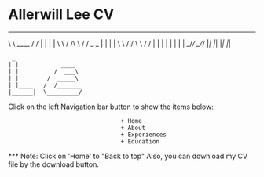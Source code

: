 # Allerwill Lee CV

  __		              __	       _    _
  \ \      ____      / /	      | |  | |
   \ \    / /\ \    / /  _   _	| |  | |
    \ \  / /  \ \  / /	| | | |	| |  | |
     \_\/_/    \_\/_/	  |_| |_|	|_|  |_|

	 _	   
	| |	           ____
	| |	         /  ___\
	| |	       /  _____\
	| |____	  /  /_______
	|______|  \_________/

Click on the left Navigation bar button to show the items below:

									+ Home
									+ About
									+ Experiences
									+ Education

*** Note: Click on 'Home' to "Back to top"
Also, you can download my CV file by the download button.
